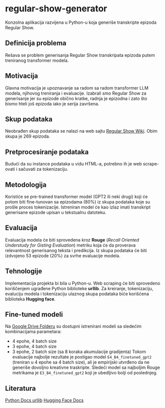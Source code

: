 # regular-show-generator
Konzolna aplikacija razvijena u Python-u koja generiše transkripte epizoda Regular Show. 

## Definicija problema

Rešava se problem generisanja Regular Show transkripata epizoda putem treniranog transformer modela.

## Motivacija

Glavna motivacija je upoznavanje sa radom sa radom transformer LLM modela, njihovog treniranja i evaluacije. Izabrali smo Regular Show za generisanje jer su epizode obično kratke, radnja je epizodna i zato što bismo hteli još epizoda iako je serija završena.

## Skup podataka

Neobrađen skup podataka se nalazi na web sajtu [Regular Show Wiki](https://regularshow.fandom.com/wiki/Category:Transcripts). Obim skupa je 269 epizoda.

## Pretprocesiranje podataka

Budući da su instance podataka u vidu HTML-a, potrebno ih je web scrape-ovati i sačuvati za tokenizaciju.

## Metodologija

Koristiće se pre-trained transformer model (GPT2 ili neki drugi) koji će potom biti fine-tunovan sa epizodama (80%) iz skupa podataka koje su prošle proces tokenizacije. Istreniran model će kao izlaz imati transkript generisane epizode upisan u tekstualnu datoteku.

## Evaluacija

Evaluacija modela će biti sprovedena kroz **Rouge** (*Recall Oriented Understudy for Gisting Evaluation*) metriku koja će da proverava relevantnost generisanog teksta i predikcija. Iz skupa podataka će biti izdvojeno 53 epizode (20%) za svrhe evaluacije modela.

## Tehnologije

Implementacija projekta bi bila u Python-u. Web scraping će biti sprovedeno koriščenjem ugrađene Python biblioteke **urllib**. Za kreiranje, tokenizaciju, evaluciju modela i tokenizaciju ulaznog skupa podataka biće korišćena biblioteka **Hugging face**.

## Fine-tuned modeli

Na [Google Drive Folderu](https://drive.google.com/drive/folders/1amZPaZT9bsnRoAx6fG5U2tHTWw7avq63?usp=sharing) su dostupni istrenirani modeli sa sledećim kombinacijama parametara:
- 4 epohe, 4 batch size
- 3 epohe, 4 batch size
- 3 epohe, 2 batch size (sa 8 koraka akumulacije gradijenta)
Tokom evaluacije najbolje rezultate je postigao model `E4_B4_finetuned_gpt2` (treniran u 4 epohe sa 4 batch size), ali je empirijski utvrđeno da ne generiše dovoljno kreativne traskripte. Sledeći model sa najboljim Rouge metrikama je `E3_B4_finetuned_gpt2` koji je ubedljivo bolji od poslednjeg.

## Literatura

[Python Docs urllib](https://docs.python.org/3/library/urllib.html)
[Hugging Face Docs](https://huggingface.co/docs/transformers/)
